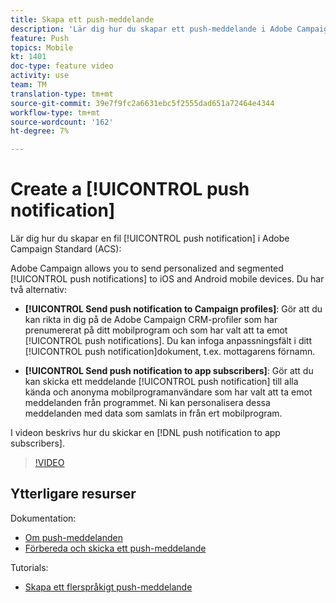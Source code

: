 ```yaml
---
title: Skapa ett push-meddelande
description: 'Lär dig hur du skapar ett push-meddelande i Adobe Campaign Standard (ACS). '
feature: Push
topics: Mobile
kt: 1401
doc-type: feature video
activity: use
team: TM
translation-type: tm+mt
source-git-commit: 39e7f9fc2a6631ebc5f2555dad651a72464e4344
workflow-type: tm+mt
source-wordcount: '162'
ht-degree: 7%

---
```



# Create a [!UICONTROL push notification]

Lär dig hur du skapar en fil [!UICONTROL push notification] i Adobe Campaign Standard (ACS):

Adobe Campaign allows you to send personalized and segmented [!UICONTROL push notifications] to iOS and Android mobile devices. Du har två alternativ:

* **[!UICONTROL Send push notification to Campaign profiles]**: Gör att du kan rikta in dig på de Adobe Campaign CRM-profiler som har prenumererat på ditt mobilprogram och som har valt att ta emot [!UICONTROL push notifications]. Du kan infoga anpassningsfält i ditt [!UICONTROL push notification]dokument, t.ex. mottagarens förnamn.

* **[!UICONTROL Send push notification to app subscribers]**: Gör att du kan skicka ett meddelande [!UICONTROL push notification] till alla kända och anonyma mobilprogramanvändare som har valt att ta emot meddelanden från programmet. Ni kan personalisera dessa meddelanden med data som samlats in från ert mobilprogram.

I videon beskrivs hur du skickar en [!DNL push notification to app subscribers].

>[!VIDEO](https://video.tv.adobe.com/v/31499?quality=12)

## Ytterligare resurser

Dokumentation:

* [Om push-meddelanden](https://docs.adobe.com/content/help/en/campaign-standard/using/communication-channels/push-notifications/about-push-notifications.html)
* [Förbereda och skicka ett push-meddelande](https://docs.adobe.com/content/help/en/campaign-standard/using/communication-channels/push-notifications/preparing-and-sending-a-push-notification.html)

Tutorials:

* [Skapa ett flerspråkigt push-meddelande](/help/communication-channels/mobile/push-notifications/creating-multilingual-push-notifications.md)
